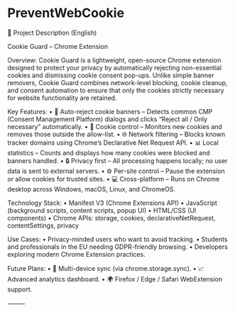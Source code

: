 # PreventWebCookie
📖 Project Description (English)

Cookie Guard – Chrome Extension

Overview:
Cookie Guard is a lightweight, open-source Chrome extension designed to protect your privacy by automatically rejecting non-essential cookies and dismissing cookie consent pop-ups. Unlike simple banner removers, Cookie Guard combines network-level blocking, cookie cleanup, and consent automation to ensure that only the cookies strictly necessary for website functionality are retained.

Key Features:
•	🚫 Auto-reject cookie banners – Detects common CMP (Consent Management Platform) dialogs and clicks “Reject all / Only necessary” automatically.
•	🍪 Cookie control – Monitors new cookies and removes those outside the allow-list.
•	🌐 Network filtering – Blocks known tracker domains using Chrome’s Declarative Net Request API.
•	📊 Local statistics – Counts and displays how many cookies were blocked and banners handled.
•	🔒 Privacy first – All processing happens locally; no user data is sent to external servers.
•	⚙️ Per-site control – Pause the extension or allow cookies for trusted sites.
•	💻 Cross-platform – Runs on Chrome desktop across Windows, macOS, Linux, and ChromeOS.

Technology Stack:
•	Manifest V3 (Chrome Extensions API)
•	JavaScript (background scripts, content scripts, popup UI)
•	HTML/CSS (UI components)
•	Chrome APIs: storage, cookies, declarativeNetRequest, contentSettings, privacy

Use Cases:
•	Privacy-minded users who want to avoid tracking.
•	Students and professionals in the EU needing GDPR-friendly browsing.
•	Developers exploring modern Chrome Extension practices.

Future Plans:
•	🔄 Multi-device sync (via chrome.storage.sync).
•	📈 Advanced analytics dashboard.
•	🌍 Firefox / Edge / Safari WebExtension support.

⸻
